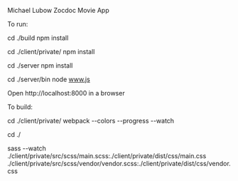Michael Lubow Zocdoc Movie App


To run:

cd ./build
npm install

cd ./client/private/
npm install

cd ./server
npm install

cd ./server/bin
node www.js

Open http://localhost:8000 in a browser


To build:

cd ./client/private/
webpack --colors --progress --watch

cd ./

sass --watch ./client/private/src/scss/main.scss:./client/private/dist/css/main.css ./client/private/src/scss/vendor/vendor.scss:./client/private/dist/css/vendor.css
